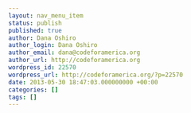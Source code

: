 ```yaml
---
layout: nav_menu_item
status: publish
published: true
author: Dana Oshiro
author_login: Dana Oshiro
author_email: dana@codeforamerica.org
author_url: http://codeforamerica.org
wordpress_id: 22570
wordpress_url: http://codeforamerica.org/?p=22570
date: 2013-05-30 18:47:03.000000000 +00:00
categories: []
tags: []
---
```

 
